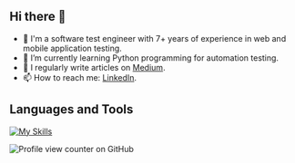## Hi there 👋

- 🔭 I'm a software test engineer with 7+ years of experience in web and mobile application testing.
- 🌱 I’m currently learning Python programming for automation testing.
-	📝 I regularly write articles on [Medium](https://medium.com/@handenurgurpinar5).
- 📫 How to reach me: [LinkedIn](www.linkedin.com/in/handenurgurpinar).

## Languages and Tools
[![My Skills](https://skillicons.dev/icons?i=java,js,ts,python,html,mysql,postgresql,postman,mongodb,selenium,figma,bitbucket,git,gitlab,,github,idea,vscode,jenkins&theme=light)](https://skillicons.dev)

![Profile view counter on GitHub](https://komarev.com/ghpvc/?username=handenurgurpinar)
